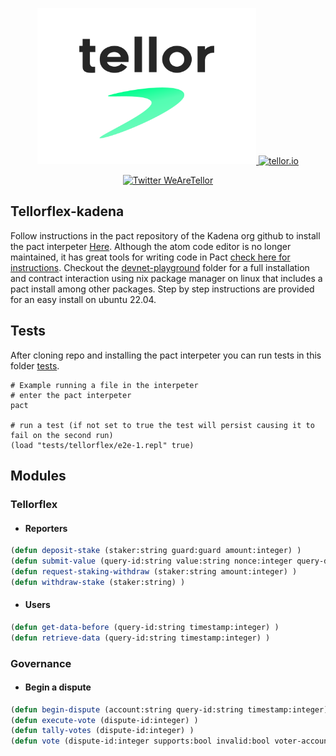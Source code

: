 <p align="center">
  <a href='https://www.tellor.io/'>
    <img src= 'https://raw.githubusercontent.com/tellor-io/TellorBrandMaterials/master/Swoosh%20and%20wordmark%20legacy/SwooshWordmarkLegacy.png' width="350" height="250" alt='tellor.io' />
    <img src= 'https://camo.githubusercontent.com/637425cb3d78e55411a0b3cb9ee5684b3a0cbd6d8dc8342c722268f5e4f8b346/68747470733a2f2f692e696d6775722e636f6d2f62415a464147462e706e67' width="250" height="200" alt='tellor.io' />

  </a>
</p>

<p align="center">
  <a href='https://twitter.com/WeAreTellor'>
    <img src= 'https://img.shields.io/twitter/url/http/shields.io.svg?style=social' alt='Twitter WeAreTellor' />
  </a>
</p>

## Tellorflex-kadena <a name="sample"> </a>

Follow instructions in the pact repository of the Kadena org github to install the pact interpeter [Here](https://github.com/kadena-io/pact#installing-pact). Although the atom code editor is no longer maintained, it has great tools for writing code in Pact [check here for instructions](https://github.com/kadena-io/pact#atom). Checkout the [devnet-playground](./devnet-playground) folder for a full installation and contract interaction using nix package manager on linux that includes a pact install among other packages.  Step by step instructions are provided for an easy install on ubuntu 22.04. 

## Tests
After cloning repo and installing the pact interpeter you can run tests in this folder [tests](./tests). 
```cli
# Example running a file in the interpeter
# enter the pact interpeter
pact

# run a test (if not set to true the test will persist causing it to fail on the second run)
(load "tests/tellorflex/e2e-1.repl" true)
```

## Modules

### Tellorflex
- #### Reporters
```lisp
(defun deposit-stake (staker:string guard:guard amount:integer) )
(defun submit-value (query-id:string value:string nonce:integer query-data:string staker:string) )
(defun request-staking-withdraw (staker:string amount:integer) )
(defun withdraw-stake (staker:string) )
```
- #### Users
```lisp
(defun get-data-before (query-id:string timestamp:integer) )
(defun retrieve-data (query-id:string timestamp:integer) )
```
### Governance
- #### Begin a dispute
```lisp
(defun begin-dispute (account:string query-id:string timestamp:integer) )
(defun execute-vote (dispute-id:integer) )
(defun tally-votes (dispute-id:integer) )
(defun vote (dispute-id:integer supports:bool invalid:bool voter-account:string) )
```

